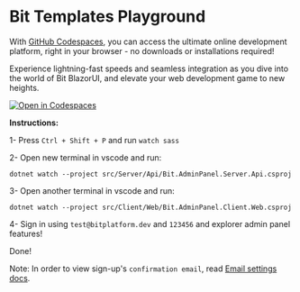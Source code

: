 # Bit Templates Playground

With [GitHub Codespaces](https://github.com/features/codespaces), you can access the ultimate online development platform, right in your browser - no downloads or installations required!

Experience lightning-fast speeds and seamless integration as you dive into the world of Bit BlazorUI, and elevate your web development game to new heights.

[![Open in Codespaces](https://github.com/codespaces/badge.svg)](https://codespaces.new/bitfoundation/bit-templates-playground/tree/develop)

**Instructions:**

1- Press `Ctrl + Shift + P` and run `watch sass`

2- Open new terminal in vscode and run:

`dotnet watch --project src/Server/Api/Bit.AdminPanel.Server.Api.csproj`

3- Open another terminal in vscode and run:

`dotnet watch --project src/Client/Web/Bit.AdminPanel.Client.Web.csproj`

4- Sign in using `test@bitplatform.dev` and `123456` and explorer admin panel features!

Done!

Note: In order to view sign-up's `confirmation email`, read [Email settings docs](https://bitplatform.dev/templates/settings).